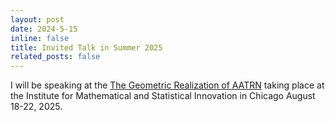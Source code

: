 ```yaml
---
layout: post
date: 2024-5-15
inline: false
title: Invited Talk in Summer 2025
related_posts: false
---
```


I will be speaking at the
<a href="https://www.imsi.institute/activities/the-geometric-realization-of-aatrn-applied-algebraic-topology-research-network/">The Geometric Realization of AATRN</a> taking place at the Institute for Mathematical and Statistical Innovation in Chicago August 18-22, 2025.